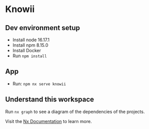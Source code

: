 # Knowii

## Dev environment setup

- Install node 16.17.1
- Install npm 8.15.0
- Install Docker
- Run `npm install`

## App

- Run: `npm nx serve knowii`

## Understand this workspace

Run `nx graph` to see a diagram of the dependencies of the projects.

Visit the [Nx Documentation](https://nx.dev) to learn more.

